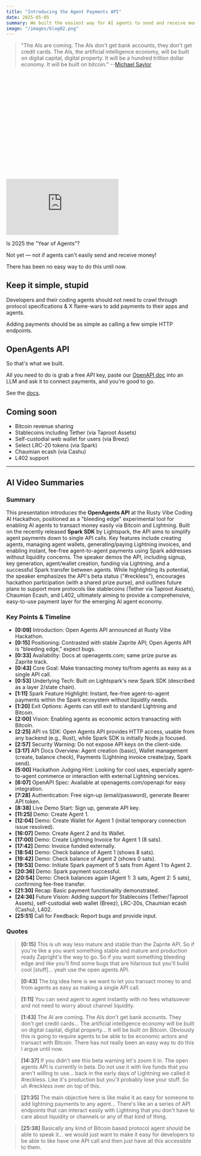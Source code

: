 ```yaml
---
title: "Introducing the Agent Payments API"
date: 2025-05-05
summary: We built the easiest way for AI agents to send and receive money. Open beta is now available globally for all developers.
image: "/images/blog02.png"
---
```


> "The AIs are coming. The AIs don't get bank accounts, they don't get credit cards. The AIs, the artificial intelligence economy, will be built on digital capital, digital property. It will be a hundred trillion dollar economy. It will be built on bitcoin." --[Michael Saylor](https://x.com/OpenAgentsInc/status/1899634726920503629)

<div class="relative w-full" style="padding-top: 56.25%;">
  <iframe
    class="absolute top-0 left-0 w-full h-full"
    src="https://www.youtube.com/embed/JniCIYxfNSE?si=4SXlGsY-KRwMwkQc"
    title="YouTube video player"
    frameborder="0"
    allow="accelerometer; autoplay; clipboard-write; encrypted-media; gyroscope; picture-in-picture; web-share"
    referrerpolicy="strict-origin-when-cross-origin"
    allowfullscreen
  ></iframe>
</div>


Is 2025 the "Year of Agents"?

Not yet &mdash; not if agents can't easily send and receive money!

There has been no easy way to do this until now.

## Keep it simple, stupid

Developers and their coding agents should not need to crawl through protocol specifications & X flame-wars to add payments to their apps and agents.

Adding payments should be as simple as calling a few simple HTTP endpoints.

## OpenAgents API

So that's what we built.

All you need to do is grab a free API key, paste our [OpenAPI doc](https://openagents.com/openapi) into an LLM and ask it to connect payments, and you're good to go.

See the [docs](/docs).


## Coming soon
- Bitcoin revenue sharing
- Stablecoins including Tether (via Taproot Assets)
- Self-custodial web wallet for users (via Breez)
- Select LRC-20 tokens (via Spark)
- Chaumian ecash (via Cashu)
- L402 support


---

## AI Video Summaries

### Summary

This presentation introduces the **OpenAgents API** at the Rusty Vibe Coding AI Hackathon, positioned as a "bleeding edge" experimental tool for enabling AI agents to transact money easily via Bitcoin and Lightning. Built on the recently released **Spark SDK** by Lightspark, the API aims to simplify agent payments down to single API calls. Key features include creating agents, managing agent wallets, generating/paying Lightning invoices, and enabling instant, fee-free agent-to-agent payments using Spark addresses without liquidity concerns. The speaker demos the API, including signup, key generation, agent/wallet creation, funding via Lightning, and a successful Spark transfer between agents. While highlighting its potential, the speaker emphasizes the API's beta status ("#reckless"), encourages hackathon participation (with a shared prize purse), and outlines future plans to support more protocols like stablecoins (Tether via Taproot Assets), Chaumian Ecash, and L402, ultimately aiming to provide a comprehensive, easy-to-use payment layer for the emerging AI agent economy.

### Key Points & Timeline

*   **[0:09]** Introduction: Open Agents API announced at Rusty Vibe Hackathon.
*   **[0:15]** Positioning: Contrasted with stable Zaprite API; Open Agents API is "bleeding edge," expect bugs.
*   **[0:33]** Availability: Docs at openagents.com; same prize purse as Zaprite track.
*   **[0:43]** Core Goal: Make transacting money to/from agents as easy as a single API call.
*   **[0:53]** Underlying Tech: Built on Lightspark's new Spark SDK (described as a layer 2/state chain).
*   **[1:11]** Spark Feature Highlight: Instant, fee-free agent-to-agent payments within the Spark ecosystem without liquidity needs.
*   **[1:20]** Exit Options: Agents can still exit to standard Lightning and Bitcoin.
*   **[2:00]** Vision: Enabling agents as economic actors transacting with Bitcoin.
*   **[2:25]** API vs SDK: Open Agents API provides HTTP access, usable from any backend (e.g., Rust), while Spark SDK is initially Node.js focused.
*   **[2:57]** Security Warning: Do not expose API keys on the client-side.
*   **[3:17]** API Docs Overview: Agent creation (basic), Wallet management (create, balance check), Payments (Lightning invoice create/pay, Spark send).
*   **[5:00]** Hackathon Judging Hint: Looking for cool uses, especially agent-to-agent commerce or interaction with external Lightning services.
*   **[6:07]** OpenAPI Spec: Available at openagents.com/openapi for easy integration.
*   **[7:28]** Authentication: Free sign-up (email/password), generate Bearer API token.
*   **[8:38]** Live Demo Start: Sign up, generate API key.
*   **[11:25]** Demo: Create Agent 1.
*   **[12:04]** Demo: Create Wallet for Agent 1 (initial temporary connection issue resolved).
*   **[16:07]** Demo: Create Agent 2 and its Wallet.
*   **[17:00]** Demo: Create Lightning Invoice for Agent 1 (8 sats).
*   **[17:42]** Demo: Invoice funded externally.
*   **[18:54]** Demo: Check balance of Agent 1 (shows 8 sats).
*   **[19:42]** Demo: Check balance of Agent 2 (shows 0 sats).
*   **[19:53]** Demo: Initiate Spark payment of 5 sats from Agent 1 to Agent 2.
*   **[20:36]** Demo: Spark payment successful.
*   **[20:54]** Demo: Check balances again (Agent 1: 3 sats, Agent 2: 5 sats), confirming fee-free transfer.
*   **[21:30]** Recap: Basic payment functionality demonstrated.
*   **[24:36]** Future Vision: Adding support for Stablecoins (Tether/Taproot Assets), self-custodial web wallet (Breez), LRC-20s, Chaumian ecash (Cashu), L402.
*   **[25:51]** Call for Feedback: Report bugs and provide input.

### Quotes

> **[0:15]** This is uh way less mature and stable than the Zaprite API. So if you're like a you want something stable and mature and production ready Zapright's the way to go. So if you want something bleeding edge and like you'll find some bugs that are hilarious but you'll build cool [stuff]... yeah use the open agents API.

> **[0:43]** The big idea here is we want to let you transact money to and from agents as easy as making a single API call.

> **[1:11]** You can send agent to agent instantly with no fees whatsoever and not need to worry about channel liquidity.

> **[1:43]** The AI are coming. The AIs don't get bank accounts. They don't get credit cards... The artificial intelligence economy will be built on digital capital, digital property... It will be built on Bitcoin. Obviously this is going to require agents to be able to be economic actors and transact with Bitcoin. There has not really been an easy way to do this I argue until now.

> **[14:37]** If you didn't see this beta warning let's zoom it in. The open agents API is currently in beta. Do not use it with live funds that you aren't willing to use... back in the early days of Lightning we called it #reckless. Like it's production but you'll probably lose your stuff. So uh #reckless over on top of this.

> **[21:35]** The main objective here is like make it as easy for someone to add lightning payments to any agent... There's like an a series of API endpoints that can interact easily with Lightning that you don't have to care about liquidity or channels or any of that kind of thing.

> **[25:38]** Basically any kind of Bitcoin based protocol agent should be able to speak it... we would just want to make it easy for developers to be able to like have one API call and then just have all this accessible to them.
